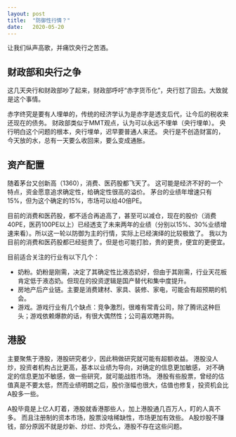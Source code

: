 ```yaml
---
layout: post
title:  "防御性行情？"
date:   2020-05-20
---
```


让我们纵声高歌，并痛饮央行之苦酒。

## 财政部和央行之争
这几天央行和财政部吵了起来，财政部呼吁“赤字货币化”，央行怼了回去。大致就是这个事情。

赤字终究是要有人埋单的，传统的经济学认为是赤字是透支后代，让今后的税收来还现在的债务。
财政部类似于MMT观点，认为可以永远不埋单（央行埋单）。
央行明白这个问题的根本，央行埋单，迟早要普通人来还。
央行是不创造财富的，今天放的水，总有一天要么收回来，要么变成通胀。

## 资产配置
随着茅台又创新高（1360），消费、医药股都飞天了。
这可能是经济不好的一个特点，资金愿意追求确定性，给确定性很高的溢价。
茅台的业绩年增速只有15%，但为这个确定的15%，市场可以给40倍PE。

目前的消费和医药股，都不适合再追高了，甚至可以减仓，现在的股价（消费40PE，医药100PE以上）已经透支了未来两年的业绩（分别以15%、30%业绩增速来看）。所以这一轮以防御为主的行情，实际上已经演绎的比较极致了。
我以为目前的消费和医药股都已经挺贵了。但是也可能打脸，贵的更贵，便宜的更便宜。

目前适合关注的行业有以下几个：
* 奶粉。奶粉是刚需，决定了其确定性比液态奶好，但由于其刚需，行业天花板肯定低于液态奶。但现在的投资逻辑是国产替代和集中度提升。
* 房地产后产业链。主要是消费建材、家具、装修、家电，可能会有超预期的机会。
* 游戏。游戏行业有几个缺点：竞争激烈，很难有常青公司，除了腾讯这种巨头；游戏依赖爆款的话，有很大偶然性；公司喜欢瞎并购。

## 港股
主要聚焦于港股，港股研究者少，因此稍做研究就可能有超额收益。
港股没人炒，投资者机构占比更高，基本以业绩为导向，对确定的信息更加敏感，
对不确定的信息更加不敏感，做一些研究，就可能战胜市场。
港股有些股票，曾经的估值真是不要太低，然而业绩明朗之后，股价涨幅也很大，估值也修复，投资机会比A股多一些。

A股毕竟是上亿人盯着，港股就香港那些人，加上港股通几百万人，盯的人真不多。
而且注册制的资本市场，股票没啥稀缺性，市场更加有效些。
A股炒股不赚钱，部分原因不就是炒新、炒烂、炒壳么，港股不存在这些问题。

